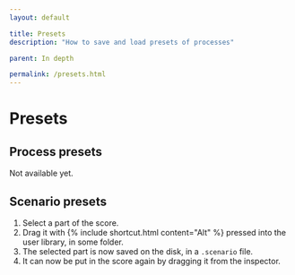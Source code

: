 ```yaml
---
layout: default

title: Presets
description: "How to save and load presets of processes"

parent: In depth

permalink: /presets.html
---
```


# Presets

## Process presets

Not available yet.

## Scenario presets

1. Select a part of the score.
2. Drag it with  {% include shortcut.html content="Alt" %} pressed into the user library, in some folder.
3. The selected part is now saved on the disk, in a `.scenario` file.
4. It can now be put in the score again by dragging it from the inspector.